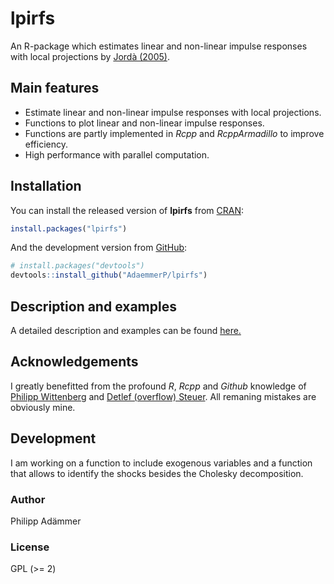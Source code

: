 
<!-- README.md is generated from README.Rmd. Please edit that file -->
lpirfs
======

An R-package which estimates linear and non-linear impulse responses with local projections by [Jordà (2005)](https://www.aeaweb.org/articles?id=10.1257/0002828053828518).

Main features
-------------

-   Estimate linear and non-linear impulse responses with local projections.
-   Functions to plot linear and non-linear impulse responses.
-   Functions are partly implemented in *Rcpp* and *RcppArmadillo* to improve efficiency.
-   High performance with parallel computation.

Installation
------------

You can install the released version of **lpirfs** from [CRAN](https://CRAN.R-project.org):

``` r
install.packages("lpirfs")
```

And the development version from [GitHub](https://github.com/):

``` r
# install.packages("devtools")
devtools::install_github("AdaemmerP/lpirfs")
```

Description and examples
------------------------

A detailed description and examples can be found [here.](https://adaemmerp.github.io/lpirfs/README_docs.html)

Acknowledgements
----------------

I greatly benefitted from the profound *R*, *Rcpp* and *Github* knowledge of [Philipp Wittenberg](https://github.com/wittenberg) and [Detlef (overflow) Steuer](https://github.com/dsteuer). All remaning mistakes are obviously mine.

Development
-----------

I am working on a function to include exogenous variables and a function that allows to identify the shocks besides the Cholesky decomposition.

### Author

Philipp Adämmer

### License

GPL (&gt;= 2)
